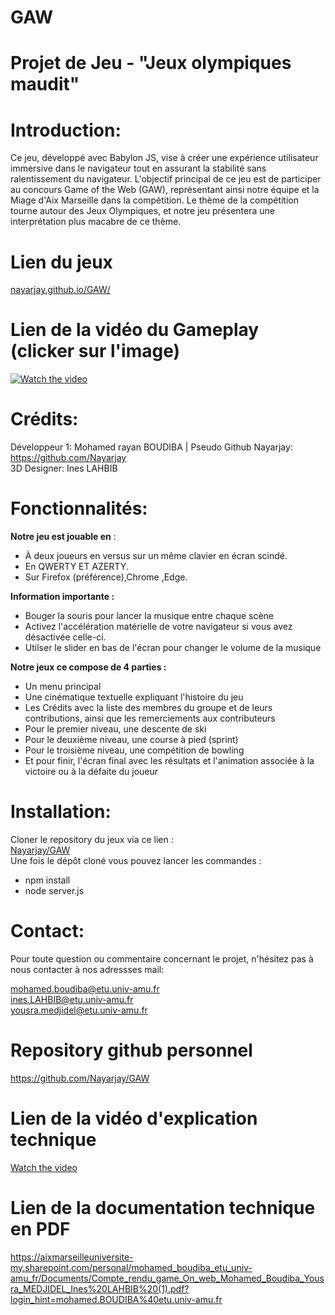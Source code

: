 # GAW
 
# Projet de Jeu - "Jeux olympiques maudit"

# Introduction:

Ce jeu, développé avec Babylon JS, vise à créer une expérience utilisateur immersive dans le navigateur tout en assurant la stabilité sans ralentissement du navigateur. L'objectif principal de ce jeu est de participer au concours Game of the Web (GAW), représentant ainsi notre équipe et la Miage d'Aix Marseille dans la compétition. Le thème de la compétition tourne autour des Jeux Olympiques, et notre jeu présentera une interprétation plus macabre de ce thème.

# Lien du jeux 
[nayarjay.github.io/GAW/](https://nayarjay.github.io/GAW/)

# Lien de la vidéo du Gameplay (clicker sur l'image)
[![Watch the video](https://i.ibb.co/hFTTPTB/background-Menu.png)](https://youtu.be/46admF5cjt0)


# Crédits:

Développeur 1: Mohamed rayan BOUDIBA | Pseudo Github Nayarjay: https://github.com/Nayarjay <br>
3D Designer: Ines LAHBIB



# Fonctionnalités:

**Notre jeu est jouable en**  :
- À deux joueurs en versus sur un même clavier en écran scindé. 
- En QWERTY ET AZERTY.
- Sur Firefox (préférence),Chrome ,Edge.

**Information importante :** 
- Bouger la souris pour lancer la musique entre chaque scène
- Activez l'accélération matérielle de votre navigateur si vous avez désactivée celle-ci.
- Utilser le slider en bas de l'écran pour changer le volume de la musique
  
**Notre jeux ce compose de 4 parties :**

- Un menu principal
- Une cinématique textuelle expliquant l'histoire du jeu
- Les Crédits avec la liste des membres du groupe et de leurs contributions, ainsi que les remerciements aux contributeurs
- Pour le premier niveau, une descente de ski
- Pour le deuxième niveau, une course à pied (sprint)
- Pour le troisième niveau, une compétition de bowling
- Et pour finir, l'écran final avec les résultats et l'animation associée à la victoire ou à la défaite du joueur


# Installation:
Cloner le repository du jeux via ce lien :<br>
[Nayarjay/GAW](https://github.com/Nayarjay/GAW.git)<br>
Une fois le dépôt cloné vous pouvez lancer les commandes :
- npm install
-  node server.js 


# Contact:
Pour toute question ou commentaire concernant le projet, n'hésitez pas à nous contacter à nos adressses mail:

mohamed.boudiba@etu.univ-amu.fr <br>
ines.LAHBIB@etu.univ-amu.fr <br>
yousra.medjidel@etu.univ-amu.fr <br>

# Repository github personnel

https://github.com/Nayarjay/GAW
# Lien de la vidéo d'explication technique
[Watch the video](https://youtu.be/caxi4AppGNk)

# Lien de la documentation technique en PDF 
https://aixmarseilleuniversite-my.sharepoint.com/personal/mohamed_boudiba_etu_univ-amu_fr/Documents/Compte_rendu_game_On_web_Mohamed_Boudiba_Yousra_MEDJIDEL_Ines%20LAHBIB%20(1).pdf?login_hint=mohamed.BOUDIBA%40etu.univ-amu.fr
